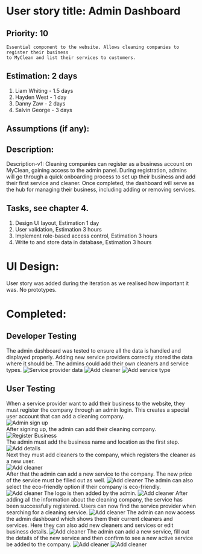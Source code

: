 # User story title: Admin Dashboard

## Priority: 10
    Essential component to the website. Allows cleaning companies to register their business
    to MyClean and list their services to customers.

## Estimation: 2 days

1. Liam Whiting -  1.5 days
2. Hayden West - 1 day
3. Danny Zaw - 2 days
4. Salvin George - 3 days

## Assumptions (if any):

## Description:

Description-v1: Cleaning companies can register as a business account on MyClean, gaining access to the admin panel. 
During registration, admins will go through a quick onboarding process to set up their business and add their first 
service and cleaner. Once completed, the dashboard will serve as the hub for managing their business, including adding 
or removing services.

## Tasks, see chapter 4.

1. Design UI layout, Estimation 1 day
2. User validation, Estimation 3 hours
3. Implement role-based access control, Estimation 3 hours
4. Write to and store data in database, Estimation 3 hours


# UI Design:
User story was added during the iteration as we realised how important it was.
No prototypes.


# Completed:

## Developer Testing
The admin dashboard was tested to ensure all the data is handled and displayed properly.
Adding new service providers correctly stored the data where it should be. The admins could add
their own cleaners and service types.
![Service provider data](../Images/02_Implemented/11_Admin_Dashboard/12_database_write_provider.png)
![Add cleaner](../Images/02_Implemented/11_Admin_Dashboard/13_database_write_service.png)
![Add service type](../Images/02_Implemented/11_Admin_Dashboard/14_database_write_user.png)

## User Testing
When a service provider want to add their business to the website, they must register
the company through an admin login. This creates a special user account that can add
a cleaning company.  
![Admin sign up](../Images/02_Implemented/11_Admin_Dashboard/01_sign_up_admin_account.png)  
After signing up, the admin can add their cleaning company.  
![Register Business](../Images/02_Implemented/11_Admin_Dashboard/02_register_new_business.png)  
The admin must add the business name and location as the first step.  
![Add details](../Images/02_Implemented/11_Admin_Dashboard/03_add_business_details.png)  
Next they must add cleaners to the company, which registers the cleaner as a new user.  
![Add cleaner](../Images/02_Implemented/11_Admin_Dashboard/04_add_first_cleaner.png)  
After that the admin can add a new service to the company. The new price of the service
must be filled out as well.
![Add cleaner](../Images/02_Implemented/11_Admin_Dashboard/05_add_first_service.png)
The admin can also select the eco-friendly option if their company is eco-friendly.
![Add cleaner](../Images/02_Implemented/11_Admin_Dashboard/06_add_eco_status.png)
The logo is then added by the admin.
![Add cleaner](../Images/02_Implemented/11_Admin_Dashboard/07_add_logo.png)
After adding all the information about the cleaning company, the service has been successfully
registered. Users can now find the service provider when searching for a cleaning service.
![Add cleaner](../Images/02_Implemented/11_Admin_Dashboard/08_register_done.png)
The admin can now access the admin dashboard which shows them their current cleaners
and services. Here they can also add new cleaners and services or edit business details.
![Add cleaner](../Images/02_Implemented/11_Admin_Dashboard/09_admin_dashboard.png)
The admin can add a new service, fill out the details of the new service and then confirm
to see a new active service be added to the company.
![Add cleaner](../Images/02_Implemented/11_Admin_Dashboard/10_add_new_service.png)
![Add cleaner](../Images/02_Implemented/11_Admin_Dashboard/11_updated_active_services.png)
